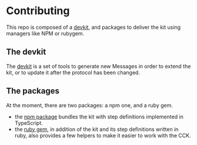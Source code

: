 # Contributing

This repo is composed of a [devkit](./devkit/), and packages to deliver the kit
using managers like NPM or rubygem.

## The devkit

The [devkit](./devkit/) is a set of tools to generate new Messages in order to
extend the kit, or to update it after the protocol has been changed.

## The packages

At the moment, there are two packages: a npm one, and a ruby gem.

- the [npm package](./javascript/) bundles the kit with step definitions
  implemented in TypeScript.
- the [ruby gem](./ruby), in addition of the kit and its step definitions
  written in ruby, also provides a few helpers to make it easier to work with
  the CCK.
